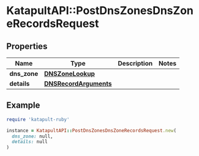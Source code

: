 # KatapultAPI::PostDnsZonesDnsZoneRecordsRequest

## Properties

| Name | Type | Description | Notes |
| ---- | ---- | ----------- | ----- |
| **dns_zone** | [**DNSZoneLookup**](DNSZoneLookup.md) |  |  |
| **details** | [**DNSRecordArguments**](DNSRecordArguments.md) |  |  |

## Example

```ruby
require 'katapult-ruby'

instance = KatapultAPI::PostDnsZonesDnsZoneRecordsRequest.new(
  dns_zone: null,
  details: null
)
```

